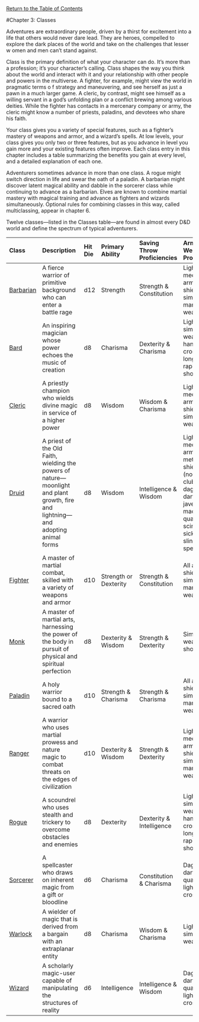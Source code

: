 [Return to the Table of Contents](../toc.html)

#Chapter 3: Classes

Adventures are extraordinary people, driven by a thirst for excitement into a life that others would never dare lead. They are heroes, compelled to explore the dark places of the world and take on the challenges that lesser w omen and men can’t stand against.

Class is the primary definition of what your character can do. It’s more than a profession; it’s your character’s calling. Class shapes the way you think about the world and interact with it and your relationship with other people and powers in the multiverse. A fighter, for example, might view the world in pragmatic terms o f strategy and maneuvering, and see herself as just a pawn in a much larger game. A cleric, by contrast, might see himself as a willing servant in a god’s unfolding plan or a conflict brewing among various deities. While the fighter has contacts in a mercenary company or army, the cleric might know a number of priests, paladins, and devotees who share his faith.

Your class gives you a variety of special features, such as a fighter’s mastery of weapons and armor, and a wizard’s spells. At low levels, your class gives you only two or three features, but as you advance in level you gain more and your existing features often improve. Each class entry in this chapter includes a table summarizing the benefits you gain at every level, and a detailed explanation of each one.

Adventurers sometimes advance in more than one class. A rogue might switch direction in life and swear the oath of a paladin. A barbarian might discover latent magical ability and dabble in the sorcerer class while continuing to advance as a barbarian. Elves are known to combine martial mastery with magical training and advance as fighters and wizards simultaneously. Optional rules for combining classes in this way, called multiclassing, appear in chapter 6.

Twelve classes—listed in the Classes table—are found in almost every D&D world and define the spectrum of typical adventurers.

| Class                           | Description                                                                                                                       | Hit Die | Primary Ability       | Saving Throw Proficiencies | Armor & Weapon Proficiencies                                                                                                                       |
|:--------------------------------|:----------------------------------------------------------------------------------------------------------------------------------|:--------|:----------------------|:---------------------------|:---------------------------------------------------------------------------------------------------------------------------------------------------|
| [Barbarian](chap3-barb.html)    | A fierce warrior of primitive background who can enter a battle rage                                                              | d12     | Strength              | Strength & Constitution    | Light and medium armor, shields, simple and martial weapons                                                                                        |
| [Bard](chap3-bard.html)         | An inspiring magician whose power echoes the music of creation                                                                    | d8      | Charisma              | Dexterity & Charisma       | Light armor, simple weapons, hand crossbows, longswords, rapiers, shortswords                                                                      |
| [Cleric](chap3-cleric.html)     | A priestly champion who wields divine magic in service of a higher power                                                          | d8      | Wisdom                | Wisdom & Charisma          | Light and medium armor, shields, simple weapons                                                                                                    |
| [Druid](chap3-druid.html)       | A priest of the Old Faith, wielding the powers of nature—moonlight and plant growth, fire and lightning—and adopting animal forms | d8      | Wisdom                | Intelligence & Wisdom      | Light and medium armor (non-metal), shields (non-metal), clubs, daggers, darts, javelins, maces, quarterstaffs, scimitars, sickles, slings, spears |
| [Fighter](chap3-fighter.html)   | A master of martial combat, skilled with a variety of weapons and armor                                                           | d10     | Strength or Dexterity | Strength & Constitution    | All armor, shields, simple and martial weapons                                                                                                     |
| [Monk](chap3-monk.html)         | A master of martial arts, harnessing the power of the body in pursuit of physical and spiritual perfection                        | d8      | Dexterity & Wisdom    | Strength & Dexterity       | Simple weapons, shortswords                                                                                                                        |
| [Paladin](chap3-paladin.html)   | A holy warrior bound to a sacred oath                                                                                             | d10     | Strength & Charisma   | Strength & Charisma        | All armor, shields, simple and martial weapons                                                                                                     |
| [Ranger](chap3-ranger.html)     | A warrior who uses martial prowess and nature magic to combat threats on the edges of civilization                                | d10     | Dexterity & Wisdom    | Strength & Dexterity       | Light and medium armor, shields, simple and martial weapons                                                                                        |
| [Rogue](chap3-rogue.html)       | A scoundrel who uses stealth and trickery to overcome obstacles and enemies                                                       | d8      | Dexterity             | Dexterity & Intelligence   | Light armor, simple weapons, hand crossbows, longswords, rapiers, shortswords                                                                      |
| [Sorcerer](chap3-sorcerer.html) | A spellcaster who draws on inherent magic from a gift or bloodline                                                                | d6      | Charisma              | Constitution & Charisma    | Daggers, darts, slings, quarterstaffs, light crossbows                                                                                             |
| [Warlock](chap3-warlock.html)   | A wielder of magic that is derived from a bargain with an extraplanar entity                                                      | d8      | Charisma              | Wisdom & Charisma          | Light armor, simple weapons                                                                                                                        |
| [Wizard](chap3-wizard.html)     | A scholarly magic-user capable of manipulating the structures of reality                                                          | d6      | Intelligence          | Intelligence & Wisdom      | Daggers, darts, slings, quarterstaffs, light crossbows                                                                                             |

